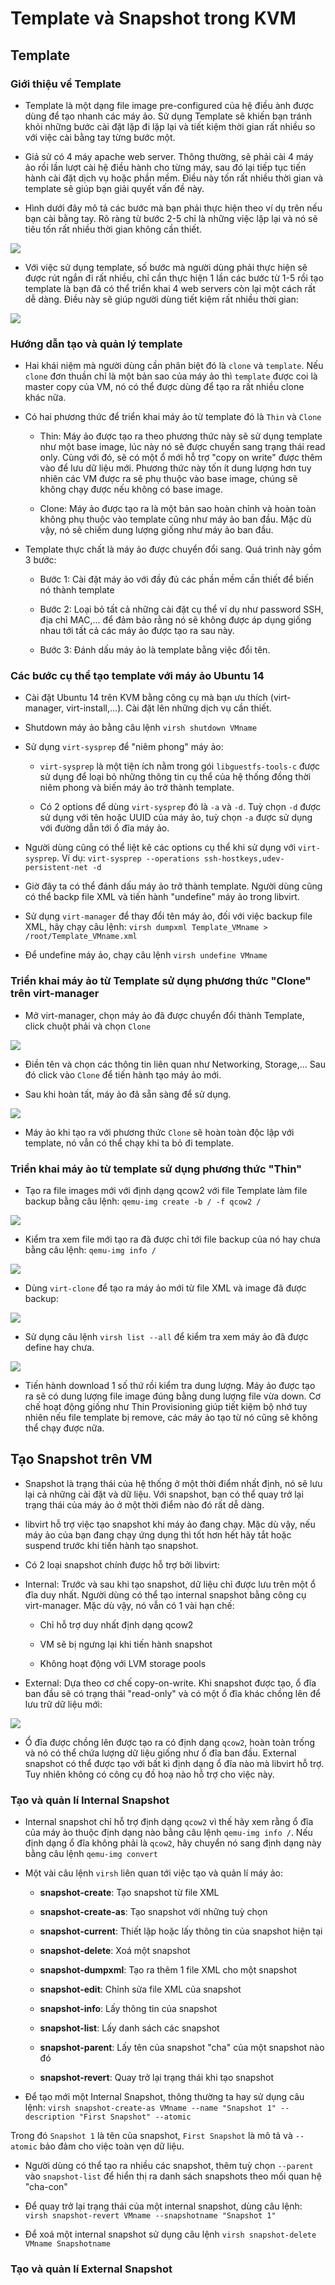 # Template và Snapshot trong KVM

## Template

### Giới thiệu về Template

- Template là một dạng file image pre-configured của hệ điều ành được dùng để tạo nhanh các máy ảo. Sử dụng Template sẽ khiến bạn tránh khỏi những bước cài đặt lặp đi lặp lại và tiết kiệm thời gian rất nhiều so với việc cài bằng tay từng bước một.

- Giả sử có 4 máy apache web server. Thông thường, sẽ phải cài 4 máy ảo rồi lần lượt cài hệ điều hành cho từng máy, sau đó lại tiếp tục tiến hành cài đặt dịch vụ hoặc phần mềm. Điều này tốn rất nhiều thời gian và template sẽ giúp bạn giải quyết vấn đề này.

- Hình dưới đây mô tả các bước mà bạn phải thực hiện theo ví dụ trên nếu bạn cài bằng tay. Rõ ràng từ bước 2-5 chỉ là những việc lặp lại và nó sẽ tiêu tốn rất nhiều thời gian không cần thiết.

<img src="img/22.jpg">

- Với việc sử dụng template, số bước mà người dùng phải thực hiện sẽ được rút ngắn đi rất nhiều, chỉ cần thực hiện 1 lần các bước từ 1-5 rồi tạo template là bạn đã có thể triển khai 4 web servers còn lại một cách rất dễ dàng. Điều này sẽ giúp người dùng tiết kiệm rất nhiều thời gian:

<img src="img/23.jpg">

### Hướng dẫn tạo và quản lý template

- Hai khái niệm mà người dùng cần phân biệt đó là `clone` và `template`. Nếu `clone` đơn thuần chỉ là một bản sao của máy ảo thì `template` được coi là master copy của VM, nó có thể được dùng để tạo ra rất nhiều clone khác nữa.

- Có hai phương thức để triển khai máy ảo từ template đó là `Thin` và `Clone`

	- Thin: Máy ảo được tạo ra theo phương thức này sẽ sử dụng template như một base image, lúc này nó sẽ được chuyển sang trạng thái read only. Cùng với đó, sẽ có một ổ mới hỗ trợ "copy on write" được thêm vào để lưu dữ liệu mới. Phương thức này tốn ít dung lượng hơn tuy nhiên các VM được ra sẽ phụ thuộc vào base image, chúng sẽ không chạy được nếu không có base image.
	
	- Clone: Máy ảo được tạo ra là một bản sao hoàn chỉnh và hoàn toàn không phụ thuộc vào template cũng như máy ảo ban đầu. Mặc dù vậy, nó sẽ chiếm dung lượng giống như máy ảo ban đầu.
	
- Template thực chất là máy ảo được chuyển đổi sang. Quá trình này gồm 3 bước:

	- Bước 1: Cài đặt máy ảo với đầy đủ các phần mềm cần thiết để biến nó thành template
	
	- Bước 2: Loại bỏ tất cả những cài đặt cụ thể ví dụ như password SSH, địa chỉ MAC,... để đảm bảo rằng nó sẽ không được áp dụng giống nhau tới tất cả các máy ảo được tạo ra sau này.
	
	- Bước 3: Đánh dấu máy ảo là template bằng việc đổi tên.
	
### Các bước cụ thể tạo template với máy ảo Ubuntu 14

- Cài đặt Ubuntu 14 trên KVM bằng công cụ mà bạn ưu thích (virt-manager, virt-install,...). Cài đặt lên những dịch vụ cần thiết.

- Shutdown máy ảo bằng câu lệnh `virsh shutdown VMname`

- Sử dụng `virt-sysprep` để "niêm phong" máy ảo:

	- `virt-sysprep` là một tiện ích nằm trong gói `libguestfs-tools-c` được sử dụng để loại bỏ những thông tin cụ thể của hệ thống đồng thời niêm phong và biến máy ảo trở thành template.
	
	- Có 2 options để dùng `virt-sysprep` đó là `-a` và `-d`. Tuỳ chọn `-d` được sử dụng với tên hoặc UUID của máy ảo, tuỳ chọn `-a` được sử dụng với đường dẫn tới ổ đĩa máy ảo. 
	
- Người dùng cũng có thể liệt kê các options cụ thể khi sử dụng với `virt-sysprep`. Ví dụ: `virt-sysprep --operations ssh-hostkeys,udev-persistent-net -d`

- Giờ đây ta có thể đánh dấu máy ảo trở thành template. Người dùng cũng có thể backp file XML và tiến hành "undefine" máy ảo trong libvirt.

- Sử dụng `virt-manager` để thay đổi tên máy ảo, đối với việc backup file XML, hãy chạy câu lệnh: `virsh dumpxml Template_VMname > /root/Template_VMname.xml`

- Để undefine máy ảo, chạy câu lệnh `virsh undefine VMname`

### Triển khai máy ảo từ Template sử dụng phương thức "Clone" trên virt-manager

- Mở virt-manager, chọn máy ảo đã được chuyển đổi thành Template, click chuột phải và chọn `Clone` 

<img src="img/24.jpg">

- Điền tên và chọn các thông tin liên quan như Networking, Storage,... Sau đó click vào `Clone` để tiến hành tạo máy ảo mới.

- Sau khi hoàn tất, máy ảo đã sẵn sàng để sử dụng.

<img src="img/25.jpg">

- Máy ảo khi tạo ra với phương thức `Clone` sẽ hoàn toàn độc lập với template, nó vẫn có thể chạy khi ta bỏ đi template.

### Triển khai máy ảo từ template sử dụng phương thức "Thin"

- Tạo ra file images mới với định dạng qcow2 với file Template làm file backup bằng câu lệnh: `qemu-img create -b / -f qcow2 /`

<img src="img/26.jpg">

- Kiểm tra xem file mới tạo ra đã được chỉ tới file backup của nó hay chưa bằng câu lệnh: `qemu-img info /`

<img src="img/27.jpg">

- Dùng `virt-clone` để tạo ra máy ảo mới từ file XML và image đã được backup: 

<img src="img/28.jpg">

- Sử dụng câu lệnh `virsh list --all` để kiểm tra xem máy ảo đã được define hay chưa.

<img src="img/29.jpg">

- Tiến hành download 1 số thứ rồi kiểm tra dung lượng. Máy ảo được tạo ra sẽ có dung lượng file image đúng bằng dung lượng file vừa down. Cơ chế hoạt động giống như Thin Provisioning giúp tiết kiệm bộ nhớ tuy nhiên nếu file template bị remove, các máy ảo tạo từ nó cũng sẽ không thể chạy được nữa.

## Tạo Snapshot trên VM 

- Snapshot là trạng thái của hệ thống ở một thời điểm nhất định, nó sẽ lưu lại cả những cài đặt và dữ liệu. Với snapshot, bạn có thể quay trở lại trạng thái của máy ảo ở một thời điểm nào đó rất dễ dàng.

- libvirt hỗ trợ việc tạo snapshot khi máy ảo đang chạy. Mặc dù vậy, nếu máy ảo của bạn đang chạy ứng dụng thì tốt hơn hết hãy tắt hoặc suspend trước khi tiến hành tạo snapshot.

- Có 2 loại snapshot chính được hỗ trợ bởi libvirt:

- Internal: Trước và sau khi tạo snapshot, dữ liệu chỉ được lưu trên một ổ đĩa duy nhất. Người dùng có thể tạo internal snapshot bằng công cụ virt-manager. Mặc dù vậy, nó vẫn có 1 vài hạn chế:

	- Chỉ hỗ trợ duy nhất định dạng qcow2 
	
	- VM sẽ bị ngưng lại khi tiến hành snapshot
	
	- Không hoạt động với LVM storage pools
	
- External: Dựa theo cơ chế copy-on-write. Khi snapshot được tạo, ổ đĩa ban đầu sẽ có trạng thái "read-only" và có một ổ đĩa khác chồng lên để lưu trữ dữ liệu mới:

<img src="img/30.jpg">

- Ổ đĩa được chồng lên được tạo ra có định dạng `qcow2`, hoàn toàn trống và nó có thể chứa lượng dữ liệu giống như ổ đĩa ban đầu. External snapshot có thể được tạo với bất kì định dạng ổ đĩa nào mà libvirt hỗ trợ. Tuy nhiên không có công cụ đồ hoạ nào hỗ trợ cho việc này.

### Tạo và quản lí Internal Snapshot

- Internal snapshot chỉ hỗ trợ định dạng `qcow2` vì thế hãy xem rằng ổ đĩa của máy ảo thuộc định dạng nào bằng câu lệnh `qemu-img info /`. Nếu định dạng ổ đĩa không phải là `qcow2`, hãy chuyển nó sang định dạng này bằng câu lệnh `qemu-img convert`

- Một vài câu lệnh `virsh` liên quan tới việc tạo và quản lí máy ảo:

	- **snapshot-create**: Tạo snapshot từ file XML
	
	- **snapshot-create-as**: Tạo snapshot với những tuỳ chọn
	
	- **snapshot-current**: Thiết lập hoặc lấy thông tin của snapshot hiện tại
	
	- **snapshot-delete**: Xoá một snapshot
	
	- **snapshot-dumpxml**: Tạo ra thêm 1 file XML cho một snapshot
	
	- **snapshot-edit**: Chỉnh sửa file XML của snapshot
	
	- **snapshot-info**: Lấy thông tin của snapshot
	
	- **snapshot-list**: Lấy danh sách các snapshot
	
	- **snapshot-parent**: Lấy tên của snapshot "cha" của một snapshot nào đó
	
	- **snapshot-revert**: Quay trở lại trạng thái khi tạo snapshot
	
- Để tạo mới một Internal Snapshot, thông thường ta hay sử dụng câu lệnh: `virsh snapshot-create-as VMname --name "Snapshot 1" --description "First Snapshot" --atomic`

Trong đó `Snapshot 1` là tên của snapshot, `First Snapshot` là mô tả và `--atomic` bảo đảm cho việc toàn vẹn dữ liệu.

- Người dùng có thể tạo ra nhiều các snapshot, thêm tuỳ chọn `--parent` vào `snapshot-list` để hiển thị ra danh sách snapshots theo mối quan hệ "cha-con"

- Để quay trở lại trạng thái của một internal snapshot, dùng câu lệnh: `virsh snapshot-revert VMname --snapshotname "Snapshot 1"`

- Để xoá một internal snapshot sử dụng câu lệnh `virsh snapshot-delete VMname Snapshotname`

### Tạo và quản lí External Snapshot